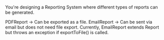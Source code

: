 You're designing a Reporting System where different types of reports can be generated.

PDFReport → Can be exported as a file.
EmailReport → Can be sent via email but does not need file export.
Currently, EmailReport extends Report but throws an exception if exportToFile() is called.